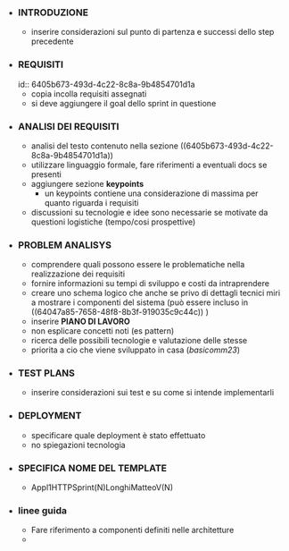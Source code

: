 - ### INTRODUZIONE
	- inserire considerazioni sul punto di partenza e successi dello step precedente
- ### REQUISITI
  id:: 6405b673-493d-4c22-8c8a-9b4854701d1a
	- copia incolla requisiti assegnati
	- si deve aggiungere il goal dello sprint in questione
- ### ANALISI DEI REQUISITI
	- analisi del testo contenuto nella sezione ((6405b673-493d-4c22-8c8a-9b4854701d1a))
	- utilizzare linguaggio formale, fare riferimenti a eventuali docs se presenti
	- aggiungere sezione **keypoints**
		- un keypoints contiene una considerazione di massima per quanto riguarda i requisiti
	- discussioni su tecnologie e idee sono necessarie se motivate da questioni logistiche (tempo/cosi prospettive)
- ### PROBLEM ANALISYS
	- comprendere quali possono essere le problematiche nella realizzazione dei requisiti
	- fornire informazioni su tempi di sviluppo e costi da intraprendere
	- creare uno schema logico che anche se privo di dettagli tecnici miri a mostrare i componenti del sistema (può essere incluso in ((64047a85-7658-48f8-8b3f-919035c9c44c)) )
	- inserire  **PIANO DI LAVORO**
	- non esplicare concetti noti (es pattern)
	- ricerca delle possibili tecnologie e valutazione delle stesse
	- priorita a cio che viene sviluppato in casa (*basicomm23*)
- ### TEST PLANS
	- inserire considerazioni sui test e su come si intende implementarli
- ### DEPLOYMENT
	- specificare quale deployment è stato effettuato
	- no spiegazioni tecnologia
- ### SPECIFICA NOME DEL TEMPLATE
	- Appl1HTTPSprint(N)LonghiMatteoV(N)
- ### linee guida
	- Fare riferimento a componenti definiti nelle architetture
	-